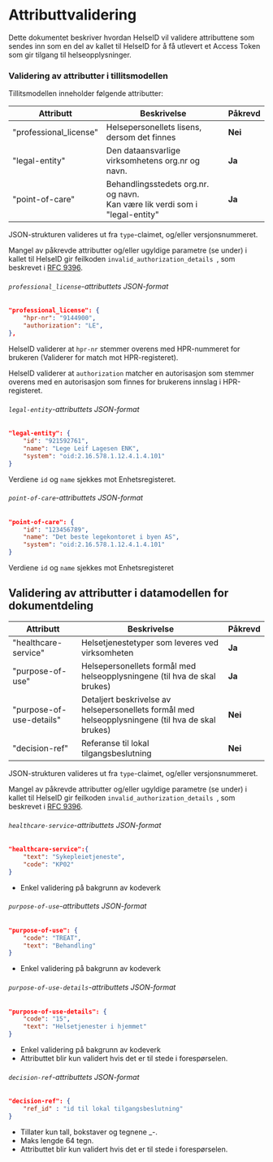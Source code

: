 # Attributtvalidering

Dette dokumentet beskriver hvordan HelseID vil validere attributtene som sendes inn som en del av kallet til HelseID for å få utlevert et Access Token som gir tilgang til helseopplysninger.

### Validering av attributter i tillitsmodellen

Tillitsmodellen inneholder følgende attributter:

| Attributt | Beskrivelse | Påkrevd |
| --- | --- | --- |
| "professional_license" | Helsepersonellets lisens, dersom det finnes |  **Nei** |
| "legal-entity" | Den dataansvarlige virksomhetens org.nr og navn. | **Ja** |
| "point-of-care" | Behandlingsstedets org.nr. og navn.<br>Kan være lik verdi som i "legal-entity" | **Ja** |

JSON-strukturen valideres ut fra `type`-claimet, og/eller versjonsnummeret.

Mangel av påkrevde attributter og/eller ugyldige parametre (se under) i kallet til HelseID gir feilkoden `invalid_authorization_details `, som beskrevet i [RFC 9396](https://www.rfc-editor.org/rfc/rfc9396#name-authorization-error-respons).


###### `professional_license`-attributtets JSON-format

````JSON
"professional_license": {
    "hpr-nr": "9144900",
    "authorization": "LE",
},
````

HelseID validerer at `hpr-nr` stemmer overens med HPR-nummeret for brukeren (Validerer for match mot HPR-registeret). 

HelseID validerer at `authorization` matcher en autorisasjon som stemmer overens med en autorisasjon som finnes for brukerens innslag i HPR-registeret.

###### `legal-entity`-attributtets JSON-format

````JSON
"legal-entity": {
    "id": "921592761",
    "name": "Lege Leif Lagesen ENK",
    "system": "oid:2.16.578.1.12.4.1.4.101"    
}
```` 

Verdiene `id` og `name` sjekkes mot Enhetsregisteret.

###### `point-of-care`-attributtets JSON-format

````JSON
"point-of-care": {
    "id": "123456789",
    "name": "Det beste legekontoret i byen AS",
    "system": "oid:2.16.578.1.12.4.1.4.101"    
}
````

Verdiene `id` og `name` sjekkes mot Enhetsregisteret


## Validering av attributter i datamodellen for dokumentdeling

| Attributt | Beskrivelse | Påkrevd |
| --- | --- | --- |
| "healthcare-service" | Helsetjenestetyper som leveres ved virksomheten |  **Ja** |
| "purpose-of-use" | Helsepersonellets formål med helseopplysningene (til hva de skal brukes) |  **Ja** |
| "purpose-of-use-details" | Detaljert beskrivelse av helsepersonellets formål med helseopplysningene (til hva de skal brukes) | **Nei** |
| "decision-ref" | Referanse til lokal tilgangsbeslutning | **Nei** |

JSON-strukturen valideres ut fra `type`-claimet, og/eller versjonsnummeret.

Mangel av påkrevde attributter og/eller ugyldige parametre (se under) i kallet til HelseID gir feilkoden `invalid_authorization_details `, som beskrevet i [RFC 9396](https://www.rfc-editor.org/rfc/rfc9396#name-authorization-error-respons).


###### `healthcare-service`-attributtets JSON-format

````JSON
"healthcare-service":{
    "text": "Sykepleietjeneste",
    "code": "KP02"
}
````
* Enkel validering på bakgrunn av kodeverk

###### `purpose-of-use`-attributtets JSON-format

````JSON
"purpose-of-use": {
    "code": "TREAT",
    "text": "Behandling"
}
````
* Enkel validering på bakgrunn av kodeverk

###### `purpose-of-use-details`-attributtets JSON-format

````JSON
"purpose-of-use-details": {
    "code": "15",
    "text": "Helsetjenester i hjemmet"
}
````
* Enkel validering på bakgrunn av kodeverk
* Attributtet blir kun validert hvis det er til stede i forespørselen.

###### `decision-ref`-attributtets JSON-format

````JSON
"decision-ref": {
    "ref_id" : "id til lokal tilgangsbeslutning"
}
````
* Tillater kun tall, bokstaver og tegnene _-. 
* Maks lengde 64 tegn.
* Attributtet blir kun validert hvis det er til stede i forespørselen.
